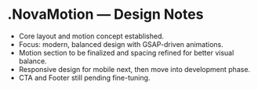 # .NovaMotion — Design Notes

- Core layout and motion concept established.
- Focus: modern, balanced design with GSAP-driven animations.
- Motion section to be finalized and spacing refined for better visual balance.
- Responsive design for mobile next, then move into development phase.
- CTA and Footer still pending fine-tuning.
